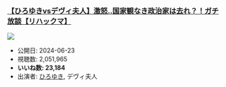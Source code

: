 ### [【ひろゆきvsデヴィ夫人】激怒‥国家観なき政治家は去れ？！ガチ放談【リハックマ】](https://www.youtube.com/watch?v=XJbgK1m8j2Q)
[![](https://img.youtube.com/vi/XJbgK1m8j2Q/sddefault.jpg)](https://www.youtube.com/watch?v=XJbgK1m8j2Q)
-   公開日: 2024-06-23
-   視聴数: 2,051,965
-   **いいね数: 23,184**
-   出演者: [ひろゆき](/rehacq_fan/people/ひろゆき "wikilink"), デヴィ夫人

